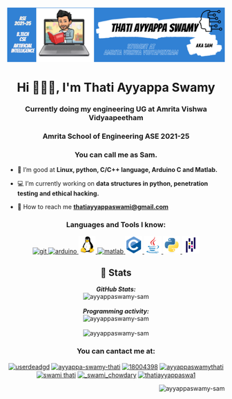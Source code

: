 ![AyyappaSwamy-Sam Banner Image](https://github.com/AyyappaSwamy-Sam/AyyappaSwamy-Sam/blob/034a6eaf15a3bc38a1973cfcb600b1cf458e2edb/ayyappaswamy.png)

<h1 align="center">Hi 👨🏻‍🎓, I'm Thati Ayyappa Swamy</h1>

<h3 align="center">Currently doing my engineering UG at Amrita Vishwa Vidyaapeetham</h3>

<h3 align="center">Amrita School of Engineering ASE 2021-25</h3>

<h3 align="center">You can call me as Sam.</h3> 

- 📖 I’m good at **Linux, python, C/C++ language, Arduino C and Matlab.**

- 💻 I’m currently working on **data structures in python, penetration testing and ethical hacking.**

- 📝 How to reach me **thatiayyappaswami@gmail.com** 

<!--[![Instagram Badge](https://img.shields.io/badge/-_swami_chowdary-e4405f?style=flat-square&logo=Instagram&logoColor=white&link=https://www.instagram.com/_swami_chowdary/)](https://www.instagram.com/_swami_chowdary/)
[![Gmail Badge](https://img.shields.io/badge/-thatiayyappaswami@gmail.com-d14836?style=flat-square&logo=Gmail&logoColor=white&link=mailto:thatiayyappaswami@gmail.com)](mailto:thatiayyappaswami@gmail.com)-->

<h3 align="center">Languages and Tools I know:</h3>
<p align="center"> 
<a href="https://git-scm.com/" target="_blank" rel="noreferrer"> <img src="https://www.vectorlogo.zone/logos/git-scm/git-scm-icon.svg" alt="git" width="40" height="40"/> </a> 
<a href="https://www.arduino.cc/" target="_blank" rel="noreferrer"> <img src="https://cdn.worldvectorlogo.com/logos/arduino-1.svg" alt="arduino" width="40" height="40"/> </a> 
<a href="https://www.linux.org/" target="_blank" rel="noreferrer"> <img src="https://raw.githubusercontent.com/devicons/devicon/master/icons/linux/linux-original.svg" alt="linux" width="40" height="40"/> </a>
<a href="https://www.mathworks.com/" target="_blank" rel="noreferrer"> <img src="https://upload.wikimedia.org/wikipedia/commons/2/21/Matlab_Logo.png" alt="matlab" width="40" height="40"/> </a> 
<a href="https://www.cprogramming.com/" target="_blank" rel="noreferrer"> <img src="https://raw.githubusercontent.com/devicons/devicon/master/icons/c/c-original.svg" alt="c" width="40" height="40"/> </a> 
<a href="https://www.java.com" target="_blank" rel="noreferrer"> <img src="https://raw.githubusercontent.com/devicons/devicon/master/icons/java/java-original.svg" alt="java" width="40" height="40"/> </a>
<a href="https://www.python.org" target="_blank" rel="noreferrer"> <img src="https://raw.githubusercontent.com/devicons/devicon/master/icons/python/python-original.svg" alt="python" width="40" height="40"/> </a>
<a href="https://pandas.pydata.org/" target="_blank" rel="noreferrer"> <img src="https://raw.githubusercontent.com/devicons/devicon/2ae2a900d2f041da66e950e4d48052658d850630/icons/pandas/pandas-original.svg" alt="pandas" width="40" height="40"/> </a>  
</p>

<h2 align="center">👀 Stats</h2>
<div>
  <p align="center">
  <b><em>GitHub Stats:</em></b> <br/>
   <img src="https://github-readme-streak-stats.herokuapp.com/?user=ayyappaswamy-sam&" alt="ayyappaswamy-sam" /> <br/><br/>
  <b><em>Programming activity:</em></b> <br/>
   <img src="https://github-readme-stats.vercel.app/api/top-langs?username=ayyappaswamy-sam&show_icons=true&locale=en&layout=compact" alt="ayyappaswamy-sam" /><br/><br/>
   <img src="https://github-readme-stats.vercel.app/api?username=ayyappaswamy-sam&show_icons=true&locale=en" alt="ayyappaswamy-sam" />
  </p>
</div>


<h3 align="center">You can cantact me at:</h3>
<p align="center">
<a href="https://twitter.com/userdeadgd" target="blank"><img align="center" src="https://raw.githubusercontent.com/rahuldkjain/github-profile-readme-generator/master/src/images/icons/Social/twitter.svg" alt="userdeadgd" height="30" width="40" /></a>
<a href="https://linkedin.com/in/ayyappa-swamy-thati" target="blank"><img align="center" src="https://raw.githubusercontent.com/rahuldkjain/github-profile-readme-generator/master/src/images/icons/Social/linked-in-alt.svg" alt="ayyappa-swamy-thati" height="30" width="40" /></a>
<a href="https://stackoverflow.com/users/18004398" target="blank"><img align="center" src="https://raw.githubusercontent.com/rahuldkjain/github-profile-readme-generator/master/src/images/icons/Social/stack-overflow.svg" alt="18004398" height="30" width="40" /></a>
<a href="https://kaggle.com/ayyappaswamythati" target="blank"><img align="center" src="https://raw.githubusercontent.com/rahuldkjain/github-profile-readme-generator/master/src/images/icons/Social/kaggle.svg" alt="ayyappaswamythati" height="30" width="40" /></a>
<a href="https://fb.com/swami thati" target="blank"><img align="center" src="https://raw.githubusercontent.com/rahuldkjain/github-profile-readme-generator/master/src/images/icons/Social/facebook.svg" alt="swami thati" height="30" width="40" /></a>
<a href="https://instagram.com/_swami_chowdary" target="blank"><img align="center" src="https://raw.githubusercontent.com/rahuldkjain/github-profile-readme-generator/master/src/images/icons/Social/instagram.svg" alt="_swami_chowdary" height="30" width="40" /></a>
<a href="https://www.hackerrank.com/thatiayyappaswa1" target="blank"><img align="center" src="https://raw.githubusercontent.com/rahuldkjain/github-profile-readme-generator/master/src/images/icons/Social/hackerrank.svg" alt="thatiayyappaswa1" height="30" width="40" /></a>
</p>

<p align="right"> <img src="https://komarev.com/ghpvc/?username=ayyappaswamy-sam&label=Profile%20views&color=0e75b6&style=flat" alt="ayyappaswamy-sam" /> </p>
